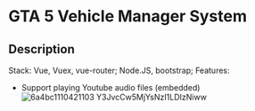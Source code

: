 # GTA 5 Vehicle Manager System
## Description
Stack: 
  Vue, Vuex, vue-router; Node.JS, bootstrap;
Features:
- Support playing Youtube audio files (embedded)
![6a4bc1110421103 Y3JvcCw5MjYsNzI1LDIzNiww](https://user-images.githubusercontent.com/54706661/230042678-1c079431-4289-4fb6-a600-813f32ff1bcc.png)
